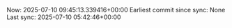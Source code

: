 Now: 2025-07-10 09:45:13.339416+00:00 Earliest commit since sync: None Last sync: 2025-07-10 05:42:46+00:00
